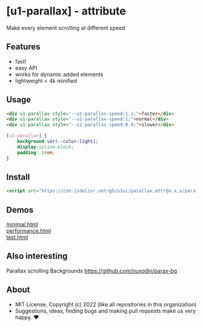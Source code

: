 # [u1-parallax] - attribute
Make every element scrolling at different speed

## Features

- fast!
- easy API
- works for dynamic added elements
- lightweight < 4k minified

## Usage

```html
<div u1-parallax style="--u1-parallax-speed:1.1;">faster</div>
<div u1-parallax style="--u1-parallax-speed:1;">normal</div>
<div u1-parallax style="--u1-parallax-speed:0.9;">slower</div>
```

```css
[u1-parallax] {
    background:var(--color-light);
    display:inline-block;
    padding:.5rem;
}
```

## Install

```html
<script src="https://cdn.jsdelivr.net/gh/u1ui/parallax.attr@x.x.x/parallax.min.js" type=module></script>
```

## Demos

[minimal.html](http://gcdn.li/u1ui/parallax.attr@main/tests/minimal.html)  
[performance.html](http://gcdn.li/u1ui/parallax.attr@main/tests/performance.html)  
[test.html](http://gcdn.li/u1ui/parallax.attr@main/tests/test.html)  

## Also interesting

Parallax scrolling Backgrounds
https://github.com/nuxodin/parax-bg

## About

- MIT License, Copyright (c) 2022 <u1> (like all repositories in this organization) <br>
- Suggestions, ideas, finding bugs and making pull requests make us very happy. ♥

